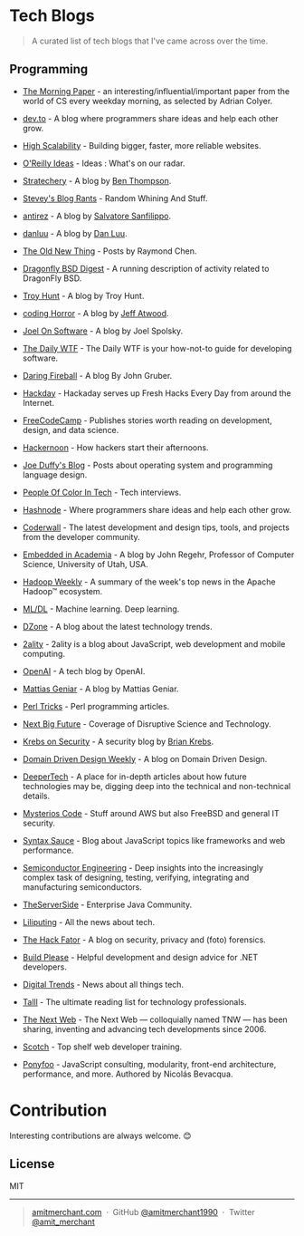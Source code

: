 # Tech Blogs

> A curated list of tech blogs that I've came across over the time.

## Programming

- [The Morning Paper](https://blog.acolyer.org/) - an interesting/influential/important paper from the world of CS every weekday morning, as selected by Adrian Colyer.

- [dev.to](https://dev.to/) - A blog where programmers share ideas and help each other grow.

- [High Scalability](http://highscalability.com/) - Building bigger, faster, more reliable websites.

- [O'Reilly Ideas](https://www.oreilly.com/ideas) - Ideas : What's on our radar.

- [Stratechery](https://stratechery.com/) - A blog by [Ben Thompson](https://twitter.com/benthompson).

- [Stevey's Blog Rants](https://steve-yegge.blogspot.in/) - Random Whining And Stuff.

- [antirez](http://antirez.com/latest/0) - A blog by [Salvatore Sanfilippo](https://twitter.com/antirez).

- [danluu](https://danluu.com/) - A blog by [Dan Luu](https://twitter.com/danluu).

- [The Old New Thing](https://blogs.msdn.microsoft.com/oldnewthing/) - Posts by Raymond Chen.

- [Dragonfly BSD Digest](http://www.dragonflydigest.com/) - A running description of activity related to DragonFly BSD.

- [Troy Hunt](https://www.troyhunt.com/) - A blog by Troy Hunt.

- [coding Horror](https://blog.codinghorror.com/) - A blog by [Jeff Atwood](https://twitter.com/codinghorror).

- [Joel On Software](https://www.joelonsoftware.com/) - A blog by Joel Spolsky.

- [The Daily WTF](http://thedailywtf.com/) - The Daily WTF is your how-not-to guide for developing software.

- [Daring Fireball](http://daringfireball.net/) - A blog By John Gruber.

- [Hackday](http://hackaday.com/) - Hackaday serves up Fresh Hacks Every Day from around the Internet.

- [FreeCodeCamp](https://medium.freecodecamp.com/) - Publishes stories worth reading on development, design, and data science.

- [Hackernoon](https://hackernoon.com/) - How hackers start their afternoons.

- [Joe Duffy's Blog](http://joeduffyblog.com/) - Posts about operating system and programming language design.

- [People Of Color In Tech](http://peopleofcolorintech.com/) - Tech interviews.

- [Hashnode](https://hashnode.com/) - Where programmers share ideas and help each other grow.

- [Coderwall](https://coderwall.com/) - The latest development and design tips, tools, and projects from the developer community.

- [Embedded in Academia](http://blog.regehr.org/) - A blog by John Regehr, Professor of Computer Science, University of Utah, USA.

- [Hadoop Weekly](https://hadoopweekly.com/) - A summary of the week's top news in the Apache Hadoop™ ecosystem.

- [ML/DL](https://thomaswdinsmore.com/) - Machine learning. Deep learning.

- [DZone](https://dzone.com/) - A blog about the latest technology trends.

- [2ality](http://2ality.com/) - 2ality is a blog about JavaScript, web development and mobile computing.

- [OpenAI](https://openai.com/blog/) - A tech blog by OpenAI.

- [Mattias Geniar](https://ma.ttias.be/blog/) - A blog by Mattias Geniar.

- [Perl Tricks](http://perltricks.com/) - Perl programming articles.

- [Next Big Future](http://www.nextbigfuture.com/) - Coverage of Disruptive Science and Technology.

- [Krebs on Security](https://krebsonsecurity.com/) - A security blog by [Brian Krebs](https://twitter.com/briankrebs).

- [Domain Driven Design Weekly](http://dddweekly.com/) - A blog on Domain Driven Design.

- [DeeperTech](https://www.reddit.com/r/DeeperTech/) - A place for in-depth articles about how future technologies may be, digging deep into the technical and non-technical details.

- [Mysterios Code](https://mysteriouscode.io/blog/) - Stuff around AWS but also FreeBSD and general IT security.

- [Syntax Sauce](http://www.syntaxsuccess.com/) - Blog about JavaScript topics like frameworks and web performance.

- [Semiconductor Engineering](http://semiengineering.com/) - Deep insights into the increasingly complex task of designing, testing, verifying, integrating and manufacturing semiconductors.

- [TheServerSide](http://www.theserverside.com/) - Enterprise Java Community.

- [Liliputing](https://liliputing.com/) - All the news about tech.

- [The Hack Fator](https://hackerfactor.com/blog/) - A blog on security, privacy and (foto) forensics.

- [Build Please](https://buildplease.com/) - Helpful development and design advice for .NET developers.

- [Digital Trends](http://www.digitaltrends.com/) - News about all things tech.

- [Talll](http://talll.com/) - The ultimate reading list for technology professionals.

- [The Next Web](https://thenextweb.com) - The Next Web — colloquially named TNW — has been sharing, inventing and advancing tech developments since 2006. 

- [Scotch](https://scotch.io/) - Top shelf web developer training.

- [Ponyfoo](https://ponyfoo.com/) - JavaScript consulting, modularity, front-end architecture, performance, and more. Authored by Nicolás Bevacqua.

# Contribution

Interesting contributions are always welcome. :blush:

## License

MIT

---

> [amitmerchant.com](https://www.amitmerchant.com) &nbsp;&middot;&nbsp;
> GitHub [@amitmerchant1990](https://github.com/amitmerchant1990) &nbsp;&middot;&nbsp;
> Twitter [@amit_merchant](https://twitter.com/amit_merchant)
